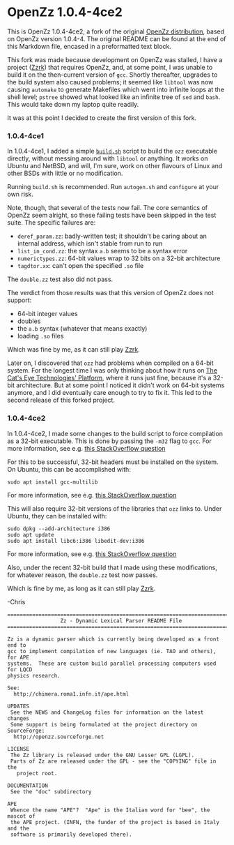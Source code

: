 OpenZz 1.0.4-4ce2
=================

This is OpenZz 1.0.4-4ce2, a fork of the original
[OpenZz distribution](https://openzz.sourceforge.net/),
based on OpenZz version 1.0.4-4.  The original README can be found at the
end of this Markdown file, encased in a preformatted text block.

This fork was made because development on OpenZz was stalled, I have a
project ([Zzrk](http://catseye.tc/node/Zzrk.html)) that requires OpenZz,
and, at some point, I was unable to build it on the then-current version
of `gcc`.  Shortly thereafter, upgrades to the build system also caused
problems; it seemed like `libtool` was now causing `automake`
to generate Makefiles which went into infinite loops at the shell level;
`pstree` showed what looked like an infinite tree of `sed` and `bash`.
This would take down my laptop quite readily.

It was at this point I decided to create the first version of this
fork.

### 1.0.4-4ce1

In 1.0.4-4ce1, I added a simple [`build.sh`](build.sh) script to build the `ozz`
executable directly, without messing around with `libtool` or anything.
It works on Ubuntu and NetBSD, and will, I'm sure, work on other flavours
of Linux and other BSDs with little or no modification.

Running `build.sh` is recommended.  Run `autogen.sh` and `configure` at
your own risk.

Note, though, that several of the tests now fail.  The core semantics
of OpenZz seem alright, so these failing tests have been skipped in the
test suite.  The specific failures are:

*   `deref_param.zz`: badly-written test; it shouldn't be caring about
    an internal address, which isn't stable from run to run
*   `list_in_cond.zz`: the syntax `a.b` seems to be a syntax error
*   `numerictypes.zz`: 64-bit values wrap to 32 bits on a 32-bit architecture
*   `tagdtor.xx`: can't open the specified `.so` file

The `double.zz` test also did not pass.

The verdict from those results was that this version of OpenZz does not support:

*   64-bit integer values
*   doubles
*   the `a.b` syntax (whatever that means exactly)
*   loading `.so` files

Which was fine by me, as it can still play [Zzrk](http://catseye.tc/node/Zzrk.html).

Later on, I discovered that `ozz` had problems when compiled on a
64-bit system.  For the longest time I was only thinking about how it runs on
[The Cat's Eye Technologies' Platform](https://catseye.tc/node/The%20Cat%27s%20Eye%20Technologies%20Platform),
where it runs just fine, because it's a 32-bit architecture.
But at some point I noticed it didn't work on 64-bit systems anymore,
and I did eventually care enough to try to fix it.  This led to the
second release of this forked project.

### 1.0.4-4ce2

In 1.0.4-4ce2, I made some changes to the build script to force
compilation as a 32-bit executable.  This is done by passing
the `-m32` flag to `gcc`.  For more information,
see e.g. [this StackOverflow question](https://stackoverflow.com/q/3501878)

For this to be successful, 32-bit headers must be installed on the system.
On Ubuntu, this can be accomplished with:

    sudo apt install gcc-multilib

For more information, see e.g.
[this StackOverflow question](https://stackoverflow.com/q/54082459)

This will also require 32-bit versions of the libraries that `ozz`
links to.  Under Ubuntu, they can be installed with:

    sudo dpkg --add-architecture i386
    sudo apt update
    sudo apt install libc6:i386 libedit-dev:i386

For more information, see e.g.
[this StackOverflow question](https://askubuntu.com/q/454253)

Also, under the recent 32-bit build that I made using these
modifications, for whatever reason, the `double.zz` test now passes.

Which is fine by me, as long as it can still play [Zzrk](http://catseye.tc/node/Zzrk.html).

-Chris

```
===============================================================================
                 Zz - Dynamic Lexical Parser README File
===============================================================================

Zz is a dynamic parser which is currently being developed as a front end to
gcc to implement compilation of new languages (ie. TAO and others), for APE
systems.  These are custom build parallel processing computers used for LQCD
physics research.

See:
  http://chimera.roma1.infn.it/ape.html

UPDATES
 See the NEWS and ChangeLog files for information on the latest changes
 Some support is being formulated at the project directory on SourceForge:
  http://openzz.sourceforge.net  

LICENSE
 The Zz library is released under the GNU Lesser GPL (LGPL).
 Parts of Zz are released under the GPL - see the "COPYING" file in the
   project root.

DOCUMENTATION
 See the "doc" subdirectory

APE
 Whence the name "APE"?  "Ape" is the Italian word for "bee", the mascot of
 the APE project. (INFN, the funder of the project is based in Italy and the
 software is primarily developed there).
```
